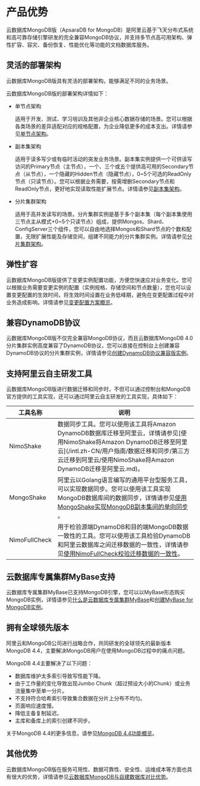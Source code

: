 # 产品优势

云数据库MongoDB版（ApsaraDB for MongoDB）是阿里云基于飞天分布式系统和高可靠存储引擎研发的完全兼容MongoDB协议，并支持多节点高可用架构、弹性扩容、容灾、备份恢复、性能优化等功能的文档数据库服务。

## 灵活的部署架构

云数据库MongoDB版具有灵活的部署架构，能够满足不同的业务场景。

云数据库MongoDB版的部署架构详情如下：

-   单节点架构

    适用于开发、测试、学习培训及其他非企业核心数据存储的场景。您可以根据各类场景的差异适配对应的规格配置，为企业降低更多的成本支出。详情请参见[单节点架构](/intl.zh-CN/产品简介/系统架构/单节点架构.md)。

-   副本集架构

    适用于读多写少或有临时活动的突发业务场景。副本集实例提供一个可供读写访问的Primary节点（主节点），一个、三个或五个提供高可用的Secondary节点（从节点），一个隐藏的Hidden节点（隐藏节点），0~5个可选的ReadOnly节点（只读节点）。您可以根据业务需要，按需增删Secondary节点和ReadOnly节点，更好地实现读取性能扩展节点。详情请参见[副本集架构](/intl.zh-CN/产品简介/系统架构/副本集架构.md)。

-   分片集群架构

    适用于高并发读写的场景。分片集群实例是基于多个副本集（每个副本集使用三节点主从模式+0~5个只读节点）组成，提供Mongos、Shard、ConfigServer三个组件，您可以自由地选择Mongos和Shard节点的个数和配置，无限扩展性能及存储空间，组建不同能力的分片集群实例。详情请参见[分片集群架构](/intl.zh-CN/产品简介/系统架构/分片集群架构.md)。


## 弹性扩容

云数据库MongoDB版提供了变更实例配置功能，方便您快速应对业务变化。您可以根据业务需要变更实例的配置（实例规格、存储空间和节点数量），您也可以设置变更配置的生效时间，将生效时间设置在业务低峰期，避免在变更配置过程中对业务造成影响。详情请参见[变更配置方案概览](/intl.zh-CN/用户指南/实例管理/变更实例配置/变更配置方案概览.md)。

## 兼容DynamoDB协议

云数据库MongoDB版不仅完全兼容MongoDB协议，而且云数据库MongoDB 4.0分片集群实例高度兼容了DynamoDB协议，您可以直接在控制台上创建兼容DynamoDB协议的分片集群实例，详情请参见[创建DynamoDB协议兼容版实例]()。

## 支持阿里云自主研发工具

云数据库MongoDB版进行数据迁移和同步时，不但可以通过控制台和MongoDB官方提供的工具实现，还可以通过阿里云自主研发的工具实现，具体如下：

|工具名称|说明|
|----|--|
|NimoShake|数据同步工具。您可以使用该工具将Amazon DynamoDB数据库迁移至阿里云，详情请参见[使用NimoShake将Amazon DynamoDB迁移至阿里云](/intl.zh-CN/用户指南/数据迁移和同步/第三方云迁移到阿里云/使用NimoShake将Amazon DynamoDB迁移至阿里云.md)。|
|MongoShake|阿里云以Golang语言编写的通用平台型服务工具，可以实现数据同步。您可以使用该工具实现MongoDB数据库间的数据同步，详情请参见[使用MongoShake实现MongoDB副本集间的单向同步](/intl.zh-CN/用户指南/数据迁移和同步/数据同步/使用MongoShake实现MongoDB副本集间的单向同步.md) 。|
|NimoFullCheck|用于检验源端DynamoDB和目的端MongoDB数据一致性的工具。您可以使用该工具检验DynamoDB和阿里云数据库之间迁移数据的一致性，详情请参见[使用NimoFullCheck校验迁移数据的一致性](/intl.zh-CN/用户指南/数据迁移和同步/第三方云迁移到阿里云/使用NimoFullCheck校验迁移数据的一致性.md)。|

## 云数据库专属集群MyBase支持

云数据库专属集群MyBase已支持MongoDB引擎，您可以以MyBase形态购买MongoDB实例，详情请参见[什么是云数据库专属集群MyBase]()和[创建MyBase for MongoDB实例]()。

## 拥有全球领先版本

阿里云和MongoDB公司进行战略合作，共同研发的全球领先的最新版本MongoDB 4.4，主要解决MongoDB用户在使用MongoDB过程中的痛点问题。

MongoDB 4.4主要解决了以下问题：

-   数据库维护太多索引导致写性能下降。
-   由于工作量的变化导致出现Jumbo Chunk（超过预设大小的Chunk）或业务流量集中至单一分片。
-   不支持符合哈希索引导致集合数据在分片上分布不均匀。
-   页面响应速度慢。
-   降低主备复制延迟。
-   主库和备库上的索引创建不同步。

关于MongoDB 4.4的更多信息，请参见[MongoDB 4.4功能概览]()。

## 其他优势

云数据库MongoDB版在服务可用性、数据可靠性、安全性、运维成本等方面也具有很大的优势，详情请参见[云数据库MongoDB与自建数据库对比优势](/intl.zh-CN/产品简介/云数据库MongoDB与自建数据库对比优势.md)。

